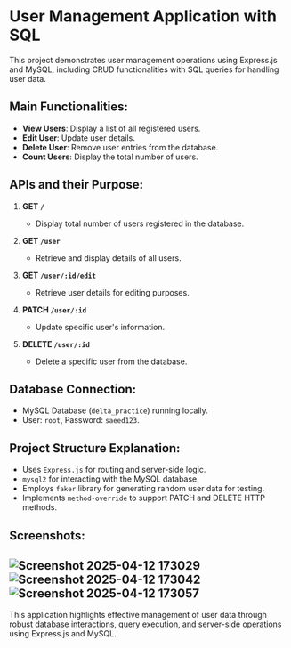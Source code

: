
# User Management Application with SQL

This project demonstrates user management operations using Express.js and MySQL, including CRUD functionalities with SQL queries for handling user data.

## Main Functionalities:
- **View Users**: Display a list of all registered users.
- **Edit User**: Update user details.
- **Delete User**: Remove user entries from the database.
- **Count Users**: Display the total number of users.

## APIs and their Purpose:

1. **GET `/`**
   - Display total number of users registered in the database.

2. **GET `/user`**
   - Retrieve and display details of all users.

3. **GET `/user/:id/edit`**
   - Retrieve user details for editing purposes.

4. **PATCH `/user/:id`**
   - Update specific user's information.

5. **DELETE `/user/:id`**
   - Delete a specific user from the database.

## Database Connection:
- MySQL Database (`delta_practice`) running locally.
- User: `root`, Password: `saeed123`.

## Project Structure Explanation:
- Uses `Express.js` for routing and server-side logic.
- `mysql2` for interacting with the MySQL database.
- Employs `faker` library for generating random user data for testing.
- Implements `method-override` to support PATCH and DELETE HTTP methods.

## Screenshots:
![Screenshot 2025-04-12 173029](https://github.com/user-attachments/assets/c8e8636e-b2d2-44ae-95fb-7b393d63259d)
![Screenshot 2025-04-12 173042](https://github.com/user-attachments/assets/b855b720-ddf3-45b7-b614-3ae9a2b58e1c)
![Screenshot 2025-04-12 173057](https://github.com/user-attachments/assets/4e6effb8-978b-41ee-b566-4f1935df429a)
---
This application highlights effective management of user data through robust database interactions, query execution, and server-side operations using Express.js and MySQL.
